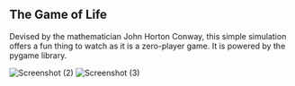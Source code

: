## The Game of Life
Devised by the mathematician John Horton Conway, this simple simulation offers a fun thing to watch as it is a zero-player game. It is powered by the pygame library. 

![Screenshot (2)](https://github.com/Lina674/Cellular-Automaton/assets/68437558/6c0aa7f6-d76b-4f7f-83ba-03d48d8048ec)
![Screenshot (3)](https://github.com/Lina674/Cellular-Automaton/assets/68437558/040a5aa3-cb31-40c4-bf07-8c54db815914)
